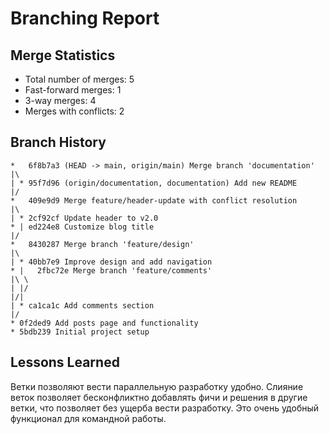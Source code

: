 # Branching Report

## Merge Statistics
- Total number of merges: 5
- Fast-forward merges: 1
- 3-way merges: 4
- Merges with conflicts: 2

## Branch History
```
*   6f8b7a3 (HEAD -> main, origin/main) Merge branch 'documentation'
|\
| * 95f7d96 (origin/documentation, documentation) Add new README
|/
*   409e9d9 Merge feature/header-update with conflict resolution
|\
| * 2cf92cf Update header to v2.0
* | ed224e8 Customize blog title
|/
*   8430287 Merge branch 'feature/design'
|\
| * 40bb7e9 Improve design and add navigation
* |   2fbc72e Merge branch 'feature/comments'
|\ \
| |/
|/|
| * ca1ca1c Add comments section
|/
* 0f2ded9 Add posts page and functionality
* 5bdb239 Initial project setup
```

## Lessons Learned
Ветки позволяют вести параллельную разработку удобно.
Слияние веток позволяет бесконфликтно добавлять фичи и решения в другие ветки,
что позволяет без ущерба вести разработку.
Это очень удобный функционал для командной работы.
